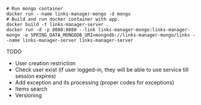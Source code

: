 ```
# Run mongo container
docker run --name links-manager-mongo -d mongo
# Build and run docker container with app.
docker build -t links-manager-server .
docker run -d -p 8080:8080 --link links-manager-mongo:links-manager-mongo -e SPRING_DATA_MONGODB_URI=mongodb://links-manager-mongo/links --name links-manager-server links-manager-server
```

TODO

- User creation restriction
- Check user exist (if user logged-in, they will be able to use service till session expires)
- Add exception and its processing (proper codes for exceptions)
- Items search
- Versioning